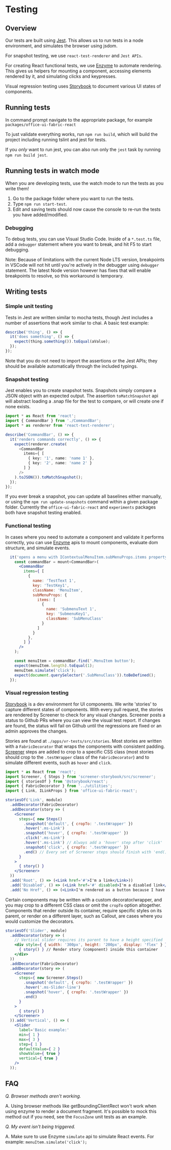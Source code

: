 # Testing

## Overview

Our tests are built using [Jest](https://facebook.github.io/jest/). This allows us to run tests in a node environment, and simulates the browser using jsdom.

For snapshot testing, we use `react-test-renderer` and `Jest APIs`.

For creating React functional tests, we use [Enzyme](http://airbnb.io/enzyme/) to automate rendering. This gives us helpers for mounting a component, accessing elements rendered by it, and simulating clicks and keypresses.

Visual regression testing uses [Storybook](https://storybook.js.org/basics/introduction/) to document various UI states of components.

## Running tests

In command prompt navigate to the appropriate package, for example `packages/office-ui-fabric-react`

To just validate everything works, run `npm run build`, which will build the project including running tslint and jest for tests.

If you *only* want to run jest, you can also run only the `jest` task by running `npm run build jest`.

## Running tests in watch mode

When you are developing tests, use the watch mode to run the tests as you write them!

1. Go to the package folder where you want to run the tests.
2. Type `npm run start-test`.
3. Edit and saving tests should now cause the console to re-run the tests you have added/modified.

### Debugging

To debug tests, you can use Visual Studio Code. Inside of a `*.test.ts` file, add a `debugger` statement where you want to break, and hit F5 to start debugging.

Note: Because of limitations with the current Node LTS version, breakpoints in VSCode will not hit until you're actively in the debugger using `debugger` statement. The latest Node version however has fixes that will enable breakpoints to resolve, so this workaround is temporary.

## Writing tests

### Simple unit testing

Tests in Jest are written similar to mocha tests, though Jest includes a number of assertions that work similar to chai. A basic test example:

```ts
describe('thing', () => {
  it('does something', () => {
    expect(thing.something()).toEqual(aValue);
  });
});
```

Note that you do not need to import the assertions or the Jest APIs; they should be available automatically through the included typings.

### Snapshot testing

Jest enables you to create snapshot tests. Snapshots simply compare a JSON object with an expected output. The assertion `toMatchSnapshot` api will abstract loading a .snap file for the test to compare, or will create one if none exists.

```typescript
import * as React from 'react';
import { CommandBar } from './CommandBar';
import * as renderer from 'react-test-renderer';

describe('CommandBar', () => {
  it('renders commands correctly', () => {
    expect(renderer.create(
      <CommandBar
        items={ [
          { key: '1', name: 'name 1' },
          { key: '2', name: 'name 2' }
        ] }
      />
    ).toJSON()).toMatchSnapshot();
  });
});
```

If you ever break a snapshot, you can update all baselines either manually, or using the `npm run update-snapshots` command within a given package folder. Currently the `office-ui-fabric-react` and `experiments` packages both have snapshot testing enabled.

### Functional testing

In cases where you need to automate a component and validate it performs correctly, you can use [Enzyme](http://airbnb.io/enzyme/) apis to mount components, evaluate dom structure, and simulate events.

```jsx
  it('opens a menu with IContextualMenuItem.subMenuProps.items property', () => {
    const commandBar = mount<CommandBar>(
      <CommandBar
        items={ [
          {
            name: 'TestText 1',
            key: 'TestKey1',
            className: 'MenuItem',
            subMenuProps: {
              items: [
                {
                  name: 'SubmenuText 1',
                  key: 'SubmenuKey1',
                  className: 'SubMenuClass'
                }
              ]
            }
          },
        ] }
      />
    );

    const menuItem = commandBar.find('.MenuItem button');
    expect(menuItem.length).toEqual(1);
    menuItem.simulate('click');
    expect(document.querySelector('.SubMenuClass')).toBeDefined();
  });
```

### Visual regression testing

[Storybook](https://storybook.js.org/basics/introduction/) is a dev environment for UI components. We write 'stories' to capture different states of components. With every pull request, the stories are rendered by Screener to check for any visual changes. Screener posts a status to Github PRs where you can view the visual test report. If changes are found, the status will fail on Github until the regressions are fixed or an admin approves the changes.

Stories are found at `./apps/vr-tests/src/stories`. Most stories are written with a `FabricDecorator` that wraps the components with consistent padding. [Screener](https://github.com/screener-io/screener-storybook) steps are added to crop to a specific CSS class (most stories should crop to the `.testWrapper` class of the `FabricDecorator`) and to simulate different events, such as `hover` and `click`.

```jsx
import * as React from 'react';
import Screener, { Steps } from 'screener-storybook/src/screener';
import { storiesOf } from '@storybook/react';
import { FabricDecorator } from '../utilities';
import { Link, ILinkProps } from 'office-ui-fabric-react';

storiesOf('Link', module)
  .addDecorator(FabricDecorator)
  .addDecorator(story => (
    <Screener
      steps={ new Steps()
        .snapshot('default', { cropTo: '.testWrapper' })
        .hover('.ms-Link')
        .snapshot('hover', { cropTo: '.testWrapper' })
        .click('.ms-Link')
        .hover('.ms-Link') // Always add a 'hover' step after 'click'
        .snapshot('click', { cropTo: '.testWrapper' })
        .end() // Every set of Screener steps should finish with 'end()'
      }
    >
      { story() }
    </Screener>
  ))
  .add('Root', () => (<Link href='#'>I'm a link</Link>))
  .add('Disabled', () => (<Link href='#' disabled>I'm a disabled link</Link>))
  .add('No Href', () => (<Link>I'm rendered as a button because I have no href</Link>));
```

Certain components may be written with a custom decorator/wrapper, and you may crop to a different CSS class or omit the `cropTo` option altogether. Components that render outside its container, require specific styles on its parent, or render on a different layer, such as Callout, are cases where you would customize the decorators.

```jsx
storiesOf('Slider', module)
  .addDecorator(story => (
    // Vertical slider requires its parent to have a height specified
    <div style={ { width: '300px', height: '200px', display: 'flex' } }>
      { story() } // Render story (component) inside this container
    </div>
  ))
  .addDecorator(FabricDecorator)
  .addDecorator(story => (
    <Screener
      steps={ new Screener.Steps()
        .snapshot('default', { cropTo: '.testWrapper' })
        .hover('.ms-Slider-line')
        .snapshot('hover', { cropTo: '.testWrapper' })
        .end()
      }
    >
      { story() }
    </Screener>
  )).add('Vertical', () => (
    <Slider
      label='Basic example:'
      min={ 1 }
      max={ 3 }
      step={ 1 }
      defaultValue={ 2 }
      showValue={ true }
      vertical={ true }
    />
  ));
```

## FAQ

*Q. Browser methods aren't working.*

A. Using browser methods like getBoundingClientRect won't work when using enzyme to render a document fragment. It's possible to mock this method out if you need, see the `FocusZone` unit tests as an example.

*Q. My event isn't being triggered.*

A. Make sure to use Enzyme `simulate` api to simulate React events. For example: `menuItem.simulate('click');`

